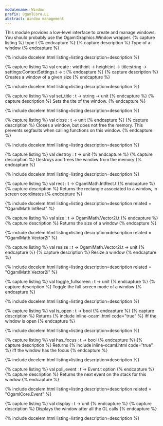 ```yaml
---
modulename: Window 
prefix: OgamlCore.LL
abstract: Window management
---
```



This module provides a low-level interface to create and
 manage windows. You should probably use the OgamlGraphics.Window
 wrapper.
{% capture listing %}
type t
{% endcapture %}
{% capture description %}
Type of a window
{% endcapture %}

{% include docelem.html listing=listing description=description   %}

{% capture listing %}
val create : width:int -> height:int -> title:string -> settings:ContextSettings.t -> t
{% endcapture %}
{% capture description %}
Creates a window of a given size
{% endcapture %}

{% include docelem.html listing=listing description=description   %}

{% capture listing %}
val set_title : t -> string -> unit
{% endcapture %}
{% capture description %}
Sets the tite of the window.
{% endcapture %}

{% include docelem.html listing=listing description=description   %}

{% capture listing %}
val close : t -> unit
{% endcapture %}
{% capture description %}
Closes a window, but does not free the memory.
 This prevents segfaults when calling functions on this window.
{% endcapture %}

{% include docelem.html listing=listing description=description   %}

{% capture listing %}
val destroy : t -> unit
{% endcapture %}
{% capture description %}
Destroys and frees the window from the memory
{% endcapture %}

{% include docelem.html listing=listing description=description   %}

{% capture listing %}
val rect : t -> OgamlMath.IntRect.t
{% endcapture %}
{% capture description %}
Returns the rectangle associated to a window, in screen coordinates
{% endcapture %}

{% include docelem.html listing=listing description=description  related = "OgamlMath.IntRect" %}

{% capture listing %}
val size : t -> OgamlMath.Vector2i.t
{% endcapture %}
{% capture description %}
Returns the size of a window
{% endcapture %}

{% include docelem.html listing=listing description=description  related = "OgamlMath.Vector2i" %}

{% capture listing %}
val resize : t -> OgamlMath.Vector2i.t -> unit
{% endcapture %}
{% capture description %}
Resize a window
{% endcapture %}

{% include docelem.html listing=listing description=description  related = "OgamlMath.Vector2i" %}

{% capture listing %}
val toggle_fullscreen : t -> unit
{% endcapture %}
{% capture description %}
Toggle the full screen mode of a window
{% endcapture %}

{% include docelem.html listing=listing description=description   %}

{% capture listing %}
val is_open : t -> bool
{% endcapture %}
{% capture description %}
Returns {% include inline-ocaml.html code="true" %} iff the window is open
{% endcapture %}

{% include docelem.html listing=listing description=description   %}

{% capture listing %}
val has_focus : t -> bool
{% endcapture %}
{% capture description %}
Returns {% include inline-ocaml.html code="true" %} iff the window has the focus
{% endcapture %}

{% include docelem.html listing=listing description=description   %}

{% capture listing %}
val poll_event : t -> Event.t option
{% endcapture %}
{% capture description %}
Returns the next event on the stack for this window
{% endcapture %}

{% include docelem.html listing=listing description=description  related = "OgamlCore.Event" %}

{% capture listing %}
val display : t -> unit
{% endcapture %}
{% capture description %}
Displays the window after all the GL calls
{% endcapture %}

{% include docelem.html listing=listing description=description   %}

